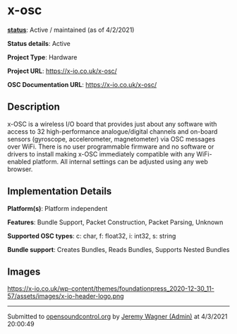 # x-osc

**[status](../implementation-status.html)**: Active / maintained (as of 4/2/2021)

**Status details**: 
Active

**Project Type**: Hardware

**Project URL**: <https://x-io.co.uk/x-osc/>

**OSC Documentation URL**: <https://x-io.co.uk/x-osc/>

## Description

x-OSC is a wireless I/O board that provides just about any software with access to 32 high-performance analogue/digital channels and on-board sensors (gyroscope, accelerometer, magnetometer) via OSC messages over WiFi. There is no user programmable firmware and no software or drivers to install making x-OSC immediately compatible with any WiFi-enabled platform. All internal settings can be adjusted using any web browser.

## Implementation Details

**Platform(s)**: Platform independent

**Features**: Bundle Support, Packet Construction, Packet Parsing, Unknown

**Supported OSC types**: c: char, f: float32, i: int32, s: string

**Bundle support**: Creates Bundles, Reads Bundles, Supports Nested Bundles

## Images 

https://x-io.co.uk/wp-content/themes/foundationpress_2020-12-30_11-57/assets/images/x-io-header-logo.png

---
Submitted to [opensoundcontrol.org](https://opensoundcontrol.org) by [Jeremy Wagner (Admin)](https://x-io.co.uk/x-osc/) at 4/3/2021 20:00:49
